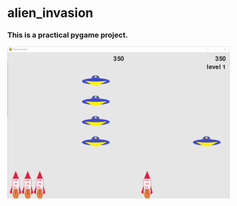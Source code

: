 # alien_invasion

### This is a practical pygame project.
 
 <img src="images/alien_invasion.png" width="1000">
